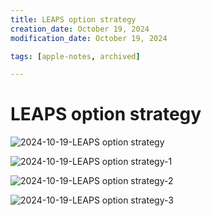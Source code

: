 ```yaml
---
title: LEAPS option strategy
creation_date: October 19, 2024
modification_date: October 19, 2024

tags: [apple-notes, archived]

---
```



# LEAPS option strategy 

![2024-10-19-LEAPS option strategy](images/2024-10-19-LEAPS%20option%20strategy.png)

![2024-10-19-LEAPS option strategy-1](images/2024-10-19-LEAPS%20option%20strategy-1.png)

![2024-10-19-LEAPS option strategy-2](images/2024-10-19-LEAPS%20option%20strategy-2.png)

![2024-10-19-LEAPS option strategy-3](images/2024-10-19-LEAPS%20option%20strategy-3.png)


